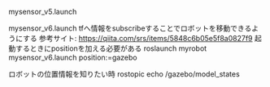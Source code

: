 mysensor_v5.launch




mysensor_v6.launch
tfへ情報をsubscribeすることでロボットを移動できるようにする
参考サイト: https://qiita.com/srs/items/5848c6b05e5f8a0827f9
起動するときにpositionを加える必要がある
roslaunch myrobot mysensor_v6.launch position:=gazebo



ロボットの位置情報を知りたい時
rostopic echo /gazebo/model_states
